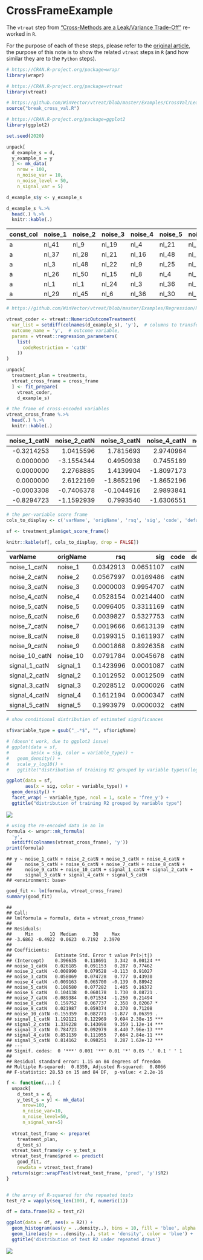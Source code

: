 CrossFrameExample
================

The `vtreat` step from [“Cross-Methods are a Leak/Variance
Trade-Off”](https://github.com/WinVector/pyvtreat/blob/master/Examples/CrossVal/LeakTradeOff/CrossFrameExample.ipynb)
re-worked in `R`.

For the purpose of each of these steps, please refer to the [original
article](https://github.com/WinVector/pyvtreat/blob/master/Examples/CrossVal/LeakTradeOff/CrossFrameExample.ipynb),
the purpose of this note is to show the related `vtreat` steps in `R`
(and how similar they are to the `Python` steps).

``` r
# https://CRAN.R-project.org/package=wrapr
library(wrapr)

# https://CRAN.R-project.org/package=vtreat
library(vtreat)

# https://github.com/WinVector/vtreat/blob/master/Examples/CrossVal/LeakTradeOff/break_cross_val.R
source("break_cross_val.R")

# https://CRAN.R-project.org/package=ggplot2
library(ggplot2)
```

``` r
set.seed(2020)
```

``` r
unpack[
  d_example_s = d, 
  y_example_s = y
  ] <- mk_data(
    nrow = 100,
    n_noise_var = 10,
    n_noise_level = 50,
    n_signal_var = 5)

d_example_s$y <- y_example_s
```

``` r
d_example_s %.>%
  head(.) %.>%
  knitr::kable(.)
```

| const\_col | noise\_1 | noise\_2 | noise\_3 | noise\_4 | noise\_5 | noise\_6 | noise\_7 | noise\_8 | noise\_9 | noise\_10 | signal\_1 | signal\_2 | signal\_3 | signal\_4 | signal\_5 |           y |
| :--------- | :------- | :------- | :------- | :------- | :------- | :------- | :------- | :------- | :------- | :-------- | :-------- | :-------- | :-------- | :-------- | :-------- | ----------: |
| a          | nl\_41   | nl\_9    | nl\_19   | nl\_4    | nl\_21   | nl\_26   | nl\_12   | nl\_20   | nl\_19   | nl\_49    | a         | b         | a         | b         | a         |   1.3769721 |
| a          | nl\_37   | nl\_28   | nl\_21   | nl\_16   | nl\_48   | nl\_31   | nl\_24   | nl\_12   | nl\_13   | nl\_10    | a         | b         | b         | b         | a         | \-0.6984516 |
| a          | nl\_3    | nl\_48   | nl\_22   | nl\_9    | nl\_25   | nl\_14   | nl\_24   | nl\_8    | nl\_24   | nl\_19    | b         | b         | a         | a         | a         | \-0.0980232 |
| a          | nl\_26   | nl\_50   | nl\_15   | nl\_8    | nl\_4    | nl\_38   | nl\_15   | nl\_10   | nl\_13   | nl\_47    | b         | b         | a         | b         | a         | \-2.1304059 |
| a          | nl\_1    | nl\_1    | nl\_24   | nl\_3    | nl\_36   | nl\_35   | nl\_48   | nl\_44   | nl\_18   | nl\_48    | a         | b         | a         | a         | a         |   0.2034657 |
| a          | nl\_29   | nl\_45   | nl\_6    | nl\_36   | nl\_30   | nl\_34   | nl\_48   | nl\_5    | nl\_31   | nl\_50    | b         | a         | a         | a         | a         |   3.7205735 |

``` r
# https://github.com/WinVector/vtreat/blob/master/Examples/Regression/Regression_FP.md

vtreat_coder <- vtreat::NumericOutcomeTreatment(
  var_list = setdiff(colnames(d_example_s), 'y'),  # columns to transform
  outcome_name = 'y',  # outcome variable,
  params = vtreat::regression_parameters(
    list(
      codeRestriction = 'catN'
    ))
)

unpack[
  treatment_plan = treatments,
  vtreat_cross_frame = cross_frame
  ] <- fit_prepare(
    vtreat_coder, 
    d_example_s)
```

``` r
# the frame of cross-encoded variables
vtreat_cross_frame %.>%
  head(.) %.>%
  knitr::kable(.)
```

| noise\_1\_catN | noise\_2\_catN | noise\_3\_catN | noise\_4\_catN | noise\_5\_catN | noise\_6\_catN | noise\_7\_catN | noise\_8\_catN | noise\_9\_catN | noise\_10\_catN | signal\_1\_catN | signal\_2\_catN | signal\_3\_catN | signal\_4\_catN | signal\_5\_catN |           y |
| -------------: | -------------: | -------------: | -------------: | -------------: | -------------: | -------------: | -------------: | -------------: | --------------: | --------------: | --------------: | --------------: | --------------: | --------------: | ----------: |
|    \-0.3214253 |      1.0415596 |      1.7815693 |      2.9740964 |       0.000000 |      0.1010524 |      1.3516706 |      1.2807063 |      1.2391478 |       1.6621820 |       1.0819638 |     \-0.7295630 |       1.2060911 |      \-1.352016 |        1.213655 |   1.3769721 |
|      0.0000000 |    \-3.1554344 |      0.4950938 |      0.7455189 |       2.891602 |      1.5079800 |      1.0151562 |      0.0000000 |    \-2.2593076 |     \-0.9080161 |       1.0819638 |     \-0.7295630 |     \-1.7868016 |      \-1.352016 |        1.213655 | \-0.6984516 |
|      0.0000000 |      2.2768885 |      1.4139904 |    \-1.8097173 |       0.000000 |      0.9623809 |      0.7103255 |    \-4.1617870 |    \-1.5490854 |     \-1.5106549 |     \-1.0834095 |     \-0.9185477 |       1.3547574 |        1.007801 |        1.064116 | \-0.0980232 |
|      0.0000000 |      2.6122169 |    \-1.8652196 |    \-1.8652196 |     \-1.548588 |      1.4135334 |    \-0.0729384 |      2.2679172 |    \-2.4000700 |     \-0.7992490 |     \-0.9909623 |     \-0.8983524 |       0.9164436 |      \-1.061076 |        1.237113 | \-2.1304059 |
|    \-0.0003308 |    \-0.7406378 |    \-0.1044916 |      2.9893841 |       0.000000 |      0.8673810 |      3.0696999 |      0.0000000 |      0.0000000 |       0.0000000 |       0.9326704 |     \-0.8983524 |       0.9164436 |        1.127394 |        1.237113 |   0.2034657 |
|    \-0.8294723 |    \-1.1592939 |      0.7993540 |    \-1.6306551 |       0.000000 |      1.0415596 |      1.2223115 |    \-0.9625074 |    \-0.4072366 |       0.6629259 |     \-0.9892241 |       0.7979596 |       1.2060911 |        1.031802 |        1.213655 |   3.7205735 |

``` r
# the per-variable score frame
cols_to_display <- c('varName', 'origName', 'rsq', 'sig', 'code', 'default_threshold', 'recommended')

sf <- treatment_plan$get_score_frame()

knitr::kable(sf[, cols_to_display, drop = FALSE])
```

| varName         | origName  |       rsq |       sig | code | default\_threshold | recommended |
| :-------------- | :-------- | --------: | --------: | :--- | -----------------: | :---------- |
| noise\_1\_catN  | noise\_1  | 0.0342913 | 0.0651107 | catN |         0.06666667 | TRUE        |
| noise\_2\_catN  | noise\_2  | 0.0567997 | 0.0169486 | catN |         0.06666667 | TRUE        |
| noise\_3\_catN  | noise\_3  | 0.0000003 | 0.9954707 | catN |         0.06666667 | FALSE       |
| noise\_4\_catN  | noise\_4  | 0.0528154 | 0.0214400 | catN |         0.06666667 | TRUE        |
| noise\_5\_catN  | noise\_5  | 0.0096405 | 0.3311169 | catN |         0.06666667 | FALSE       |
| noise\_6\_catN  | noise\_6  | 0.0039827 | 0.5327753 | catN |         0.06666667 | FALSE       |
| noise\_7\_catN  | noise\_7  | 0.0019666 | 0.6613139 | catN |         0.06666667 | FALSE       |
| noise\_8\_catN  | noise\_8  | 0.0199315 | 0.1611937 | catN |         0.06666667 | FALSE       |
| noise\_9\_catN  | noise\_9  | 0.0001868 | 0.8926358 | catN |         0.06666667 | FALSE       |
| noise\_10\_catN | noise\_10 | 0.0791784 | 0.0045678 | catN |         0.06666667 | TRUE        |
| signal\_1\_catN | signal\_1 | 0.1423996 | 0.0001087 | catN |         0.06666667 | TRUE        |
| signal\_2\_catN | signal\_2 | 0.1012952 | 0.0012509 | catN |         0.06666667 | TRUE        |
| signal\_3\_catN | signal\_3 | 0.2028512 | 0.0000026 | catN |         0.06666667 | TRUE        |
| signal\_4\_catN | signal\_4 | 0.1612194 | 0.0000347 | catN |         0.06666667 | TRUE        |
| signal\_5\_catN | signal\_5 | 0.1993979 | 0.0000032 | catN |         0.06666667 | TRUE        |

``` r
# show conditional distribution of estimated significances

sf$variable_type = gsub("_.*$", "", sf$origName)

# (doesn't work, due to ggplot2 issue)
# ggplot(data = sf,
#        aes(x = sig, color = variable_type)) +
#   geom_density() + 
#   scale_y_log10() +
#   ggtitle("distribution of training R2 grouped by variable type\n(log y scale)")

ggplot(data = sf,
       aes(x = sig, color = variable_type)) +
  geom_density() +
  facet_wrap( ~ variable_type, ncol = 1, scale = 'free_y') +
  ggtitle("distribution of training R2 grouped by variable type")
```

![](CrossFrameExample_files/figure-gfm/unnamed-chunk-8-1.png)<!-- -->

``` r
# using the re-encoded data in an lm
formula <- wrapr::mk_formula(
  'y', 
  setdiff(colnames(vtreat_cross_frame), 'y'))
print(formula)
```

    ## y ~ noise_1_catN + noise_2_catN + noise_3_catN + noise_4_catN + 
    ##     noise_5_catN + noise_6_catN + noise_7_catN + noise_8_catN + 
    ##     noise_9_catN + noise_10_catN + signal_1_catN + signal_2_catN + 
    ##     signal_3_catN + signal_4_catN + signal_5_catN
    ## <environment: base>

``` r
good_fit <- lm(formula, vtreat_cross_frame)
summary(good_fit)
```

    ## 
    ## Call:
    ## lm(formula = formula, data = vtreat_cross_frame)
    ## 
    ## Residuals:
    ##     Min      1Q  Median      3Q     Max 
    ## -3.6862 -0.4922  0.0623  0.7192  2.3970 
    ## 
    ## Coefficients:
    ##                Estimate Std. Error t value Pr(>|t|)    
    ## (Intercept)    0.396635   0.118691   3.342  0.00124 ** 
    ## noise_1_catN   0.026185   0.091153   0.287  0.77462    
    ## noise_2_catN  -0.008990   0.079528  -0.113  0.91027    
    ## noise_3_catN   0.058069   0.074728   0.777  0.43930    
    ## noise_4_catN  -0.009163   0.065700  -0.139  0.88942    
    ## noise_5_catN   0.108580   0.077282   1.405  0.16372    
    ## noise_6_catN   0.104138   0.060178   1.730  0.08721 .  
    ## noise_7_catN  -0.089384   0.071534  -1.250  0.21494    
    ## noise_8_catN   0.159752   0.067737   2.358  0.02067 *  
    ## noise_9_catN   0.021987   0.059374   0.370  0.71208    
    ## noise_10_catN -0.155359   0.082771  -1.877  0.06399 .  
    ## signal_1_catN  1.192121   0.122969   9.694 2.38e-15 ***
    ## signal_2_catN  1.339228   0.143098   9.359 1.12e-14 ***
    ## signal_3_catN  0.784723   0.092979   8.440 7.96e-13 ***
    ## signal_4_catN  0.851139   0.111055   7.664 2.84e-11 ***
    ## signal_5_catN  0.814162   0.098251   8.287 1.62e-12 ***
    ## ---
    ## Signif. codes:  0 '***' 0.001 '**' 0.01 '*' 0.05 '.' 0.1 ' ' 1
    ## 
    ## Residual standard error: 1.15 on 84 degrees of freedom
    ## Multiple R-squared:  0.8359, Adjusted R-squared:  0.8066 
    ## F-statistic: 28.53 on 15 and 84 DF,  p-value: < 2.2e-16

``` r
f <- function(...) {
  unpack[
    d_test_s = d, 
    y_test_s = y] <- mk_data(
      nrow=100,
      n_noise_var=10,
      n_noise_level=50,
      n_signal_var=5)
  
  vtreat_test_frame <- prepare(
    treatment_plan,
    d_test_s)
  vtreat_test_frame$y <- y_test_s
  vtreat_test_frame$pred <- predict(
    good_fit, 
    newdata = vtreat_test_frame)
  return(sigr::wrapFTest(vtreat_test_frame, 'pred', 'y')$R2)
}


# the array of R-squared for the repeated tests
test_r2 = vapply(seq_len(100), f, numeric(1))
```

``` r
df = data.frame(R2 = test_r2)

ggplot(data = df, aes(x = R2)) +
  geom_histogram(aes(y = ..density..), bins = 10, fill = 'blue', alpha = 0.5) + 
  geom_line(aes(y = ..density..), stat = 'density', color = 'blue') + 
  ggtitle('distribution of test R2 under repeated draws')
```

![](CrossFrameExample_files/figure-gfm/unnamed-chunk-11-1.png)<!-- -->
